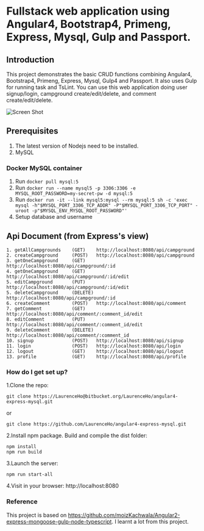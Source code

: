 # Fullstack web application using Angular4, Bootstrap4, Primeng, Express, Mysql, Gulp and Passport.

## Introduction
This project demonstrates the basic CRUD functions combining Angular4, Bootstrap4, Primeng, Express, Mysql, Gulp4 and Passport. 
It also uses Gulp for running task and TsLint. You can use this web application doing user signup/login, campground create/edit/delete, 
and comment create/edit/delete.

![Screen Shot](https://bitbucket.org/repo/xbqg8L/images/3191778081-Screen%20Shot%202018-07-28%20at%2018.45.57.png)

## Prerequisites
1. The latest version of Nodejs need to be installed.
2. MySQL

### Docker MySQL container
1. Run `docker pull mysql:5`
2. Run `docker run --name mysql5 -p 3306:3306 -e MYSQL_ROOT_PASSWORD=my-secret-pw -d mysql:5`
3. Run `docker run -it --link mysql5:mysql --rm mysql:5 sh -c 'exec mysql -h"$MYSQL_PORT_3306_TCP_ADDR" -P"$MYSQL_PORT_3306_TCP_PORT" -uroot -p"$MYSQL_ENV_MYSQL_ROOT_PASSWORD"'`
4. Setup database and username
    
## Api Document (from Express's view)
```
1. getAllCampgrounds    (GET)    http://localhost:8080/api/campground
2. createCampground     (POST)   http://localhost:8080/api/campground
3. getOneCampground     (GET)    http://localhost:8080/api/campground/:id
4. getOneCampground     (GET)    http://localhost:8080/api/campground/:id/edit
5. editCampground       (PUT)    http://localhost:8080/api/campground/:id/edit
5. deleteCampground     (DELETE) http://localhost:8080/api/campground/:id
6. createComment        (POST)   http://localhost:8080/api/comment
7. getComment           (GET)    http://localhost:8080/api/comment/:comment_id/edit
8. editComment          (PUT)    http://localhost:8080/api/comment/:comment_id/edit
9. deleteComment        (DELETE) http://localhost:8080/api/comment/:comment_id
10. signup              (POST)   http://localhost:8080/api/signup
11. login               (POST)   http://localhost:8080/api/login
12. logout              (GET)    http://localhost:8080/api/logout
13. profile             (GET)    http://localhost:8080/api/profile
```

### How do I get set up? ###

1.Clone the repo: 
```
git clone https://LaurenceHo@bitbucket.org/LaurenceHo/angular4-express-mysql.git
```
or
```
git clone https://github.com/LaurenceHo/angular4-express-mysql.git
```

2.Install npm package. Build and compile the dist folder: 
```
npm install
npm run build
```

3.Launch the server: 
```
npm run start-all
```

4.Visit in your browser: http://localhost:8080

### Reference
This project is based on https://github.com/moizKachwala/Angular2-express-mongoose-gulp-node-typescript. I learnt a lot from this project.

